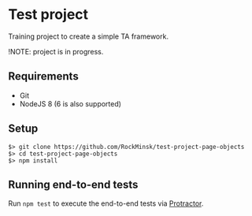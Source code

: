 # Test project

Training project to create a simple TA framework.

!NOTE: project is in progress.

## Requirements

* Git
* NodeJS 8 (6 is also supported)

## Setup

```
$> git clone https://github.com/RockMinsk/test-project-page-objects
$> cd test-project-page-objects
$> npm install

```

## Running end-to-end tests

Run `npm test` to execute the end-to-end tests via [Protractor](http://www.protractortest.org/).